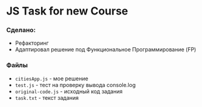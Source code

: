 # JS Task for new Course

### Сделано:

- Рефакторинг
- Адаптировал решение под Функциональное Программирование (FP)

### Файлы

- `citiesApp.js` - мое решение
- `test.js` - тест на проверку вывода console.log
- `original-code.js` - исходный код задания
- `task.txt` - текст задания
